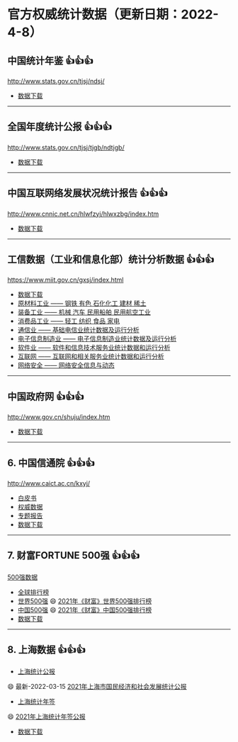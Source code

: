 # 官方权威统计数据（更新日期：2022-4-8）

## 中国统计年鉴 :+1::+1::+1:
http://www.stats.gov.cn/tjsj/ndsj/
-  [数据下载](./data/data-tjnq.md)
***
## 全国年度统计公报 :+1::+1::+1:
http://www.stats.gov.cn/tjsj/tjgb/ndtjgb/
- [数据下载](./data/data-tjgb.md)
***  
## 中国互联网络发展状况统计报告 :+1::+1::+1:
http://www.cnnic.net.cn/hlwfzyj/hlwxzbg/index.htm
- [数据下载](./data/data-internet.md)
***
## 工信数据（工业和信息化部）统计分析数据 :+1::+1::+1:
https://www.miit.gov.cn/gxsj/index.html
-  [数据下载](./data/data-miit.md)
- [原材料工业    ——   钢铁 有色 石化化工 建材 稀土 ](https://www.miit.gov.cn/gxsj/tjfx/yclgy/index.html)
- [装备工业    ——    机械 汽车 民用船舶 民用航空工业 ](https://www.miit.gov.cn/gxsj/tjfx/zbgy/index.html)
- [消费品工业    ——    轻工 纺织 食品 家电](https://www.miit.gov.cn/gxsj/tjfx/xfpgy/index.html)
- [通信业    ——    基础电信业统计数据及运行分析 ](https://www.miit.gov.cn/gxsj/tjfx/txy/index.html)
- [电子信息制造业    ——    电子信息制造业统计数据及运行分析](https://www.miit.gov.cn/gxsj/tjfx/dzxx/index.html)
- [软件业    ——    软件和信息技术服务业统计数据和运行分析 ](https://www.miit.gov.cn/gxsj/tjfx/rjy/index.html)
- [互联网    ——    互联网和相关服务业统计数据和运行分析](https://www.miit.gov.cn/gxsj/tjfx/hlw/index.html)
- [网络安全    ——    网络安全信息与动态](https://www.miit.gov.cn/gxsj/tjfx/wlaq/index.html)
***
## 中国政府网 :+1::+1::+1:
http://www.gov.cn/shuju/index.htm
-  [数据下载](./data/data-gov.md)
***
## 6. 中国信通院 :+1::+1::+1:
http://www.caict.ac.cn/kxyj/
- [白皮书](http://www.caict.ac.cn/kxyj/qwfb/bps/)
- [权威数据](http://www.caict.ac.cn/kxyj/qwfb/qwsj/)
- [专题报告](http://www.caict.ac.cn/kxyj/qwfb/ztbg/)
-  [数据下载](./data/data-miit.md)
***
## 7. 财富FORTUNE 500强 :+1::+1::+1:
[500强数据](top500.md)
- [全球排行榜](https://www.fortunechina.com/rankings/node_11663.htm)
- [世界500强](https://www.fortunechina.com/fortune500/index.htm)
  😄 [2021年《财富》世界500强排行榜](https://www.fortunechina.com/fortune500/c/2021-08/02/content_394571.htm)
- [中国500强](https://www.fortunechina.com/fortune500/node_4302.htm)
  😄 [2021年《财富》中国500强排行榜](https://www.fortunechina.com/fortune500/c/2021-07/20/content_392708.htm)
-  [数据下载](./data/data-t500.md)
***
## 8. 上海数据 :+1::+1::+1:
- [上海统计公报](http://tjj.sh.gov.cn/tjgb/index.html)

😄 最新-2022-03-15   [2021年上海市国民经济和社会发展统计公报 ](http://tjj.sh.gov.cn/tjgb/20220314/e0dcefec098c47a8b345c996081b5c94.html)
- [上海统计年签](http://tjj.sh.gov.cn/tjnj/index.html)

😄 [2021年上海统计年签公报 ](http://tjj.sh.gov.cn/tjnj/20220309/0e01088a76754b448de6d608c42dad0f.html)
-  [数据下载](./data/data-sh.md)
